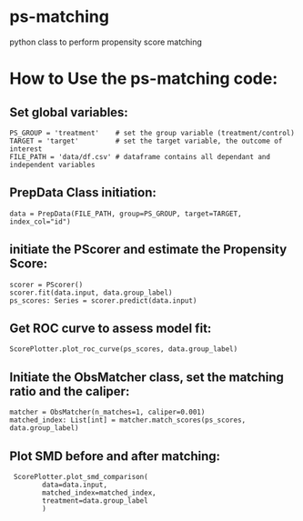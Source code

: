 # ps-matching
python class to perform propensity score matching

# How to Use the ps-matching code:
## Set global variables:
```
PS_GROUP = 'treatment'    # set the group variable (treatment/control)
TARGET = 'target'         # set the target variable, the outcome of interest
FILE_PATH = 'data/df.csv' # dataframe contains all dependant and independent variables
```

## PrepData Class initiation:
```
data = PrepData(FILE_PATH, group=PS_GROUP, target=TARGET,  index_col="id")
```

## initiate the PScorer and estimate the Propensity Score:
```
scorer = PScorer()
scorer.fit(data.input, data.group_label)
ps_scores: Series = scorer.predict(data.input)
```

## Get ROC curve to assess model fit:
```
ScorePlotter.plot_roc_curve(ps_scores, data.group_label) 
```

## Initiate the ObsMatcher class, set the matching ratio and the caliper:
```
matcher = ObsMatcher(n_matches=1, caliper=0.001)
matched_index: List[int] = matcher.match_scores(ps_scores, data.group_label) 
```

## Plot SMD before and after matching:
```
 ScorePlotter.plot_smd_comparison(
        data=data.input,
        matched_index=matched_index,
        treatment=data.group_label
        )
```

